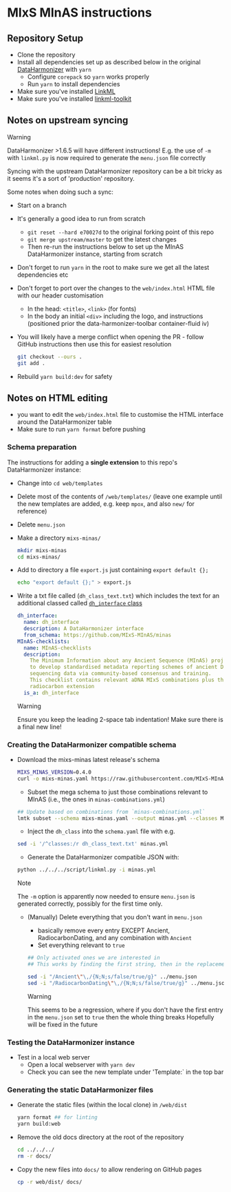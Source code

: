 # MIxS MInAS instructions

## Repository Setup

- Clone the repository
- Install all dependencies set up as described below in the original [DataHarmonizer](https://github.com/cidgoh/DataHarmonizer?tab=readme-ov-file#prerequisites) with `yarn`
  - Configure `corepack` so `yarn` works properly
  - Run `yarn` to install dependencies
- Make sure you've installed [LinkML](https://linkml.io/)
- Make sure you've installed [linkml-toolkit](https://github.com/genomewalker/linkml-toolkit)

## Notes on upstream syncing

> [!WARNING]
> DataHarmonizer >1.6.5 will have different instructions! E.g. the use of `-m` with `linkml.py` is now required to generate the `menu.json` file correctly

Syncing with the upstream DataHarmonizer repository can be a bit tricky as it seems it's a sort of 'production' repository.

Some notes when doing such a sync:

- Start on a branch
- It's generally a good idea to run from scratch
  - `git reset --hard e70027d` to the original forking point of this repo
  - `git merge upstream/master` to get the latest changes
  - Then re-run the instructions below to set up the MInAS DataHarmonizer instance, starting from scratch
- Don't forget to run `yarn` in the root to make sure we get all the latest dependencies etc
- Don't forget to port over the changes to the `web/index.html` HTML file with our header customisation
  - In the head: `<title>`, `<link>` (for fonts)
  - In the body an initial `<div>` including the logo, and instructions (positioned prior the data-harmonizer-toolbar container-fluid iv)
- You will likely have a merge conflict when opening the PR - follow GitHub instructions then use this for easiest resolution

  ```bash
  git checkout --ours .
  git add .
  ```

- Rebuild `yarn build:dev` for safety

## Notes on HTML editing

- you want to edit the `web/index.html` file to customise the HTML interface around the DataHarmonizer table
- Make sure to run `yarn format` before pushing

### Schema preparation

The instructions for adding a **single extension** to this repo's DataHarmonizer instance:

- Change into `cd web/templates`
- Delete most of the contents of `/web/templates/` (leave one example until the new templates are added, e.g. keep `mpox`, and also `new/` for reference)
- Delete `menu.json`
- Make a directory `mixs-minas/`

  ```bash
  mkdir mixs-minas
  cd mixs-minas/
  ```

- Add to directory a file `export.js` just containing `export default {};`

  ```bash
  echo "export default {};" > export.js
  ```

- Write a txt file called (`dh_class_text.txt`) which includes the text for an additional classed called [`dh_interface` class](https://github.com/cidgoh/DataHarmonizer?tab=readme-ov-file#making-templates)

  ```yaml
  dh_interface:
    name: dh_interface
    description: A DataHarmonizer interface
    from_schema: https://github.com/MIxS-MInAS/minas
  MInAS-checklists:
    name: MInAS-checklists
    description:
      The Minimum Information about any Ancient Sequence (MInAS) project aims
      to develop standardised metadata reporting schemes of ancient DNA samples and
      sequencing data via community-based consensus and training.
      This checklist contains relevant aDNA MIxS combinations plus the ancient and
      radiocarbon extension
    is_a: dh_interface
  ```

  > [!WARNING]
  > Ensure you keep the leading 2-space tab indentation!
  > Make sure there is a final new line!

### Creating the DataHarmonizer compatible schema

- Download the mixs-minas latest release's schema

  ```bash
  MIXS_MINAS_VERSION=0.4.0
  curl -o mixs-minas.yaml https://raw.githubusercontent.com/MIxS-MInAS/MInAS/refs/tags/v$MIXS_MINAS_VERSION/src/mixs/schema/mixs-minas.yaml
  ```

  - Subset the mega schema to just those combinations relevant to MInAS (i.e., the ones in `minas-combinations.yml`)

  ```bash
  ## Update based on combinations from `minas-combinations.yml`
  lmtk subset --schema mixs-minas.yaml --output minas.yml --classes MixsCompliantData,Ancient,RadiocarbonDating,MigsOrgHostAssociatedAncient,MigsOrgHumanAssociatedAncient,MiuvigHostAssociatedAncient,MiuvigHumanAssociatedAncient,MimagHostAssociatedAncient,MimagHumanAssociatedAncient,MimagHumanOralAncientMimagHumanGutAncient,MimagHumanSkinAncient,MimagSedimentAncient,MimagSkinAncient,MimsHostAssociatedAncient,MimsHumanAssociatedAncient,MimsHumanOralAncient,MimsHumanGutAncient,MimsHumanSkinAncient,MimsSedimentAncient,MimsSoilAncient,MimsPlantAncient,MimsSymbiontAncient
  ```

  - Inject the `dh_class` into the `schema.yaml` file with e.g.

  ```bash
  sed -i '/^classes:/r dh_class_text.txt' minas.yml
  ```

  - Generate the DataHarmonizer compatible JSON with:

  ```bash
  python ../../../script/linkml.py -i minas.yml
  ```

  > [!NOTE]
  > The `-m` option is apparently now needed to ensure `menu.json` is generated correctly, possibly for the first time only.

  - (Manually) Delete everything that you don't want in `menu.json`

    - basically remove every entry EXCEPT Ancient, RadiocarbonDating, and any combination with `Ancient`
    - Set everything relevant to `true`

    ```bash
    ## Only activated ones we are interested in
    ## This works by finding the first string, then in the replacement pattern skip two lines (N;), then perform the actual replacement

    sed -i "/Ancient\"\,/{N;N;s/false/true/g}" ../menu.json
    sed -i "/RadiocarbonDating\"\,/{N;N;s/false/true/g}" ../menu.json
    ```

    > [!WARNING]
    > This seems to be a regression, where if you don't have the first entry in the `menu.json` set to `true` then the whole thing breaks
    > Hopefully will be fixed in the future

### Testing the DataHarmonizer instance

- Test in a local web server
  - Open a local webserver with `yarn dev`
  - Check you can see the new template under 'Template:` in the top bar

### Generating the static DataHarmonizer files

- Generate the static files (within the local clone) in `/web/dist`

  ```bash
  yarn format ## for linting
  yarn build:web
  ```

- Remove the old docs directory at the root of the repository

  ```bash
  cd ../../../
  rm -r docs/
  ```

- Copy the new files into `docs/` to allow rendering on GitHub pages

  ```bash
  cp -r web/dist/ docs/
  ```
